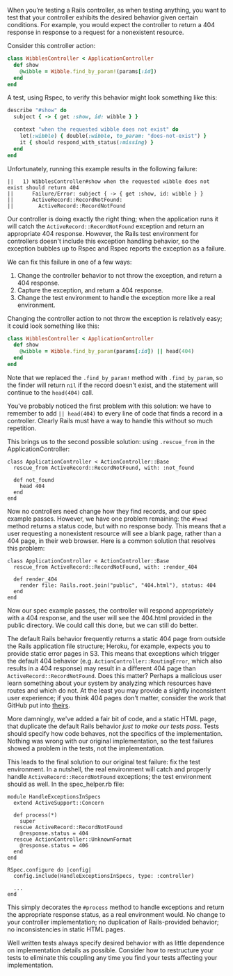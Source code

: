 When you’re testing a Rails controller, as when testing anything, you want to test that your controller exhibits the desired behavior given certain conditions.  For example, you would expect the controller to return a 404 response in response to a request for a nonexistent resource.

Consider this controller action:

```ruby
class WibblesController < ApplicationController
  def show
    @wibble = Wibble.find_by_param!(params[:id])
  end
end
```

A test, using Rspec, to verify this behavior might look something like this:

```ruby
describe "#show" do
  subject { -> { get :show, id: wibble } }

  context "when the requested wibble does not exist" do
    let(:wibble) { double(:wibble, to_param: "does-not-exist") }
    it { should respond_with_status(:missing) }
  end
end
```

Unfortunately, running this example results in the following failure:

```
||   1) WibblesController#show when the requested wibble does not exist should return 404
||      Failure/Error: subject { -> { get :show, id: wibble } }
||      ActiveRecord::RecordNotFound:
||        ActiveRecord::RecordNotFound
```

Our controller is doing exactly the right thing; when the application runs it will catch the `ActiveRecord::RecordNotFound` exception and return an appropriate 404 response.  However, the Rails test environment for controllers doesn't include this exception handling behavior, so the exception bubbles up to Rspec and Rspec reports the exception as a failure.

We can fix this failure in one of a few ways:

1. Change the controller behavior to not throw the exception, and return a 404 response.
2. Capture the exception, and return a 404 response.
3. Change the test environment to handle the exception more like a real environment.

Changing the controller action to not throw the exception is relatively easy; it could look something like this:

```ruby
class WibblesController < ApplicationController
  def show
    @wibble = Wibble.find_by_param(params[:id]) || head(404)
  end
end
```

Note that we replaced the `.find_by_param!` method with `.find_by_param`, so the finder will return `nil` if the record doesn't exist, and the statement will continue to the `head(404)` call.

You've probably noticed the first problem with this solution: we have to remember to add `|| head(404)` to every line of code that finds a record in a controller.  Clearly Rails must have a way to handle this without so much repetition.

This brings us to the second possible solution: using `.rescue_from` in the ApplicationController:

    class ApplicationController < ActionController::Base
      rescue_from ActiveRecord::RecordNotFound, with: :not_found

      def not_found
        head 404
      end
    end

Now no controllers need change how they find records, and our spec example passes.  However, we have one problem remaining: the `#head` method returns a status code, but with no response body.  This means that a user requesting a nonexistent resource will see a blank page, rather than a 404 page, in their web browser.  Here is a common solution that resolves this problem:

    class ApplicationController < ActionController::Base
      rescue_from ActiveRecord::RecordNotFound, with: :render_404

      def render_404
        render file: Rails.root.join("public", "404.html"), status: 404
      end
    end

Now our spec example passes, the controller will respond appropriately with a 404 response, and the user will see the 404.html provided in the public directory.  We could call this done, but we can still do better.

The default Rails behavior frequently returns a static 404 page from outside the Rails application file structure; Heroku, for example, expects you to provide static error pages in S3.  This means that exceptions which trigger the default 404 behavior (e.g. `ActionController::RoutingError`, which also results in a 404 response) may result in a different 404 page than `ActiveRecord::RecordNotFound`.  Does this matter?  Perhaps a malicious user learn something about your system by analyzing which resources have routes and which do not.  At the least you may provide a slightly inconsistent user experience; if you think 404 pages don't matter, consider the work that GitHub put into [theirs](https://github.com/404).

More damningly, we've added a fair bit of code, and a static HTML page, that duplicate the default Rails behavior *just to make our tests pass*.  Tests should specify how code behaves, not the specifics of the implementation.  Nothing was wrong with our original implementation, so the test failures showed a problem in the tests, not the implementation.

This leads to the final solution to our original test failure: fix the test environment.  In a nutshell, the real environment will catch and properly handle `ActiveRecord::RecordNotFound` exceptions; the test environment should as well.  In the spec_helper.rb file:

    module HandleExceptionsInSpecs
      extend ActiveSupport::Concern

      def process(*)
        super
      rescue ActiveRecord::RecordNotFound
        @response.status = 404
      rescue ActionController::UnknownFormat
        @response.status = 406
      end
    end

    RSpec.configure do |config|
      config.include(HandleExceptionsInSpecs, type: :controller)

      ...
    end
 
This simply decorates the `#process` method to handle exceptions and return the appropriate response status, as a real environment would.  No change to your controller implementation; no duplication of Rails-provided behavior; no inconsistencies in static HTML pages.

Well written tests always specify desired behavior with as little dependence on implementation details as possible.  Consider how to restructure your tests to eliminate this coupling any time you find your tests affecting your implementation.

